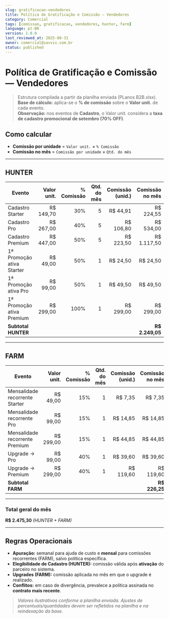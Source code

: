 ```yaml
---
slug: gratificacao-vendedores
title: Política de Gratificação e Comissão — Vendedores
category: Comercial
tags: [comissao, gratificacao, vendedores, hunter, farm]
language: pt-BR
version: 1.0.0
last_reviewed_at: 2025-08-31
owner: comercial@savvix.com.br
status: published
---
```


# Política de Gratificação e Comissão — Vendedores

> Estrutura compilada a partir da planilha enviada (PLanos B2B.xlsx).  
> **Base de cálculo:** aplica-se o **% de comissão** sobre o **Valor unit.** de cada evento.  
> **Observação:** nos eventos de **Cadastro**, o Valor unit. considera a **taxa de cadastro promocional de setembro (70% OFF)**.

## Como calcular
- **Comissão por unidade** = `Valor unit.` × `% Comissão`  
- **Comissão no mês** = `Comissão por unidade` × `Qtd. do mês`

---

## HUNTER
| Evento | Valor unit. | % Comissão | Qtd. do mês | Comissão (unid.) | Comissão no mês |
|---|---:|---:|---:|---:|---:|
| Cadastro Starter | R$ 149,70 | 30% | 5 | R$ 44,91 | R$ 224,55 |
| Cadastro Pro | R$ 267,00 | 40% | 5 | R$ 106,80 | R$ 534,00 |
| Cadastro Premium | R$ 447,00 | 50% | 5 | R$ 223,50 | R$ 1.117,50 |
| 1ª Promoção ativa Starter | R$ 49,00 | 50% | 1 | R$ 24,50 | R$ 24,50 |
| 1ª Promoção ativa Pro | R$ 99,00 | 50% | 1 | R$ 49,50 | R$ 49,50 |
| 1ª Promoção ativa Premium | R$ 299,00 | 100% | 1 | R$ 299,00 | R$ 299,00 |
| **Subtotal HUNTER** |  |  |  |  | **R$ 2.249,05** |

---

## FARM
| Evento | Valor unit. | % Comissão | Qtd. do mês | Comissão (unid.) | Comissão no mês |
|---|---:|---:|---:|---:|---:|
| Mensalidade recorrente Starter | R$ 49,00 | 15% | 1 | R$ 7,35 | R$ 7,35 |
| Mensalidade recorrente Pro | R$ 99,00 | 15% | 1 | R$ 14,85 | R$ 14,85 |
| Mensalidade recorrente Premium | R$ 299,00 | 15% | 1 | R$ 44,85 | R$ 44,85 |
| Upgrade → Pro | R$ 99,00 | 40% | 1 | R$ 39,60 | R$ 39,60 |
| Upgrade → Premium | R$ 299,00 | 40% | 1 | R$ 119,60 | R$ 119,60 |
| **Subtotal FARM** |  |  |  |  | **R$ 226,25** |

---

### **Total geral do mês**
**R$ 2.475,30** *(HUNTER + FARM)*

---

## Regras Operacionais
- **Apuração:** semanal para ajuda de custo e **mensal** para comissões recorrentes (FARM), salvo política específica.
- **Elegibilidade de Cadastro (HUNTER):** comissão válida após **ativação** do parceiro no sistema.
- **Upgrades (FARM):** comissão aplicada no mês em que o upgrade é realizado.
- **Conflitos:** em caso de divergência, prevalece a política assinada no **contrato mais recente**.

> *Valores ilustrativos conforme a planilha enviada. Ajustes de percentuais/quantidades devem ser refletidos na planilha e na reindexação da base.*
